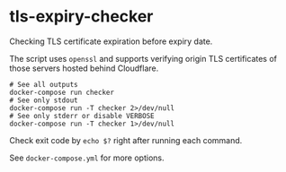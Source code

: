 # tls-expiry-checker

Checking TLS certificate expiration before expiry date.

The script uses `openssl` and supports verifying origin TLS certificates of those servers hosted behind Cloudflare.

```
# See all outputs
docker-compose run checker
# See only stdout
docker-compose run -T checker 2>/dev/null
# See only stderr or disable VERBOSE
docker-compose run -T checker 1>/dev/null
```

Check exit code by `echo $?` right after running each command.

See `docker-compose.yml` for more options.
